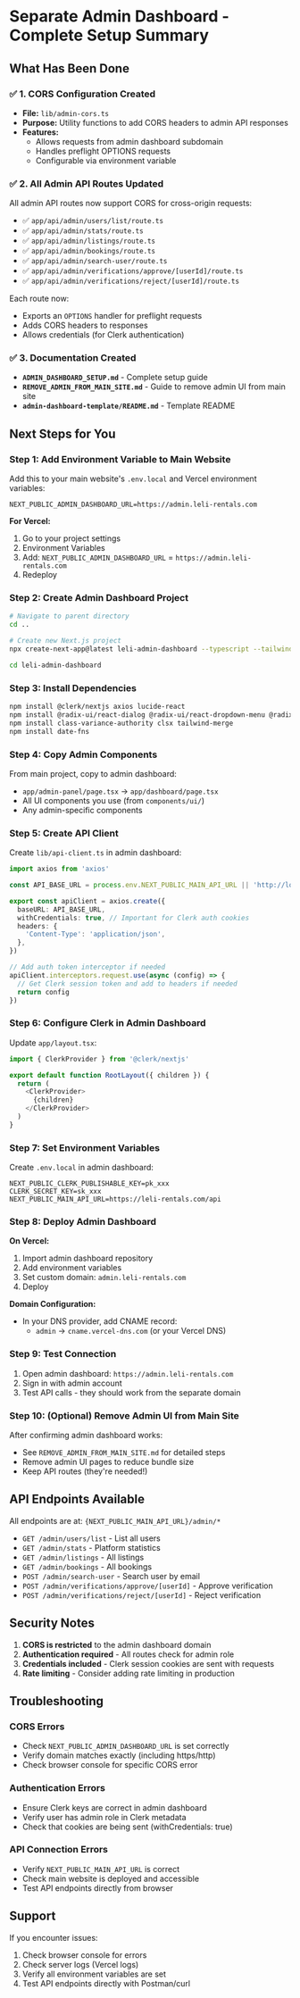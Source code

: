 # Separate Admin Dashboard - Complete Setup Summary

## What Has Been Done

### ✅ 1. CORS Configuration Created
- **File:** `lib/admin-cors.ts`
- **Purpose:** Utility functions to add CORS headers to admin API responses
- **Features:**
  - Allows requests from admin dashboard subdomain
  - Handles preflight OPTIONS requests
  - Configurable via environment variable

### ✅ 2. All Admin API Routes Updated
All admin API routes now support CORS for cross-origin requests:

- ✅ `app/api/admin/users/list/route.ts`
- ✅ `app/api/admin/stats/route.ts`
- ✅ `app/api/admin/listings/route.ts`
- ✅ `app/api/admin/bookings/route.ts`
- ✅ `app/api/admin/search-user/route.ts`
- ✅ `app/api/admin/verifications/approve/[userId]/route.ts`
- ✅ `app/api/admin/verifications/reject/[userId]/route.ts`

Each route now:
- Exports an `OPTIONS` handler for preflight requests
- Adds CORS headers to responses
- Allows credentials (for Clerk authentication)

### ✅ 3. Documentation Created
- **`ADMIN_DASHBOARD_SETUP.md`** - Complete setup guide
- **`REMOVE_ADMIN_FROM_MAIN_SITE.md`** - Guide to remove admin UI from main site
- **`admin-dashboard-template/README.md`** - Template README

## Next Steps for You

### Step 1: Add Environment Variable to Main Website

Add this to your main website's `.env.local` and Vercel environment variables:

```env
NEXT_PUBLIC_ADMIN_DASHBOARD_URL=https://admin.leli-rentals.com
```

**For Vercel:**
1. Go to your project settings
2. Environment Variables
3. Add: `NEXT_PUBLIC_ADMIN_DASHBOARD_URL` = `https://admin.leli-rentals.com`
4. Redeploy

### Step 2: Create Admin Dashboard Project

```bash
# Navigate to parent directory
cd ..

# Create new Next.js project
npx create-next-app@latest leli-admin-dashboard --typescript --tailwind --app

cd leli-admin-dashboard
```

### Step 3: Install Dependencies

```bash
npm install @clerk/nextjs axios lucide-react
npm install @radix-ui/react-dialog @radix-ui/react-dropdown-menu @radix-ui/react-tabs
npm install class-variance-authority clsx tailwind-merge
npm install date-fns
```

### Step 4: Copy Admin Components

From main project, copy to admin dashboard:
- `app/admin-panel/page.tsx` → `app/dashboard/page.tsx`
- All UI components you use (from `components/ui/`)
- Any admin-specific components

### Step 5: Create API Client

Create `lib/api-client.ts` in admin dashboard:

```typescript
import axios from 'axios'

const API_BASE_URL = process.env.NEXT_PUBLIC_MAIN_API_URL || 'http://localhost:3000/api'

export const apiClient = axios.create({
  baseURL: API_BASE_URL,
  withCredentials: true, // Important for Clerk auth cookies
  headers: {
    'Content-Type': 'application/json',
  },
})

// Add auth token interceptor if needed
apiClient.interceptors.request.use(async (config) => {
  // Get Clerk session token and add to headers if needed
  return config
})
```

### Step 6: Configure Clerk in Admin Dashboard

Update `app/layout.tsx`:

```typescript
import { ClerkProvider } from '@clerk/nextjs'

export default function RootLayout({ children }) {
  return (
    <ClerkProvider>
      {children}
    </ClerkProvider>
  )
}
```

### Step 7: Set Environment Variables

Create `.env.local` in admin dashboard:

```env
NEXT_PUBLIC_CLERK_PUBLISHABLE_KEY=pk_xxx
CLERK_SECRET_KEY=sk_xxx
NEXT_PUBLIC_MAIN_API_URL=https://leli-rentals.com/api
```

### Step 8: Deploy Admin Dashboard

**On Vercel:**
1. Import admin dashboard repository
2. Add environment variables
3. Set custom domain: `admin.leli-rentals.com`
4. Deploy

**Domain Configuration:**
- In your DNS provider, add CNAME record:
  - `admin` → `cname.vercel-dns.com` (or your Vercel DNS)

### Step 9: Test Connection

1. Open admin dashboard: `https://admin.leli-rentals.com`
2. Sign in with admin account
3. Test API calls - they should work from the separate domain

### Step 10: (Optional) Remove Admin UI from Main Site

After confirming admin dashboard works:
- See `REMOVE_ADMIN_FROM_MAIN_SITE.md` for detailed steps
- Remove admin UI pages to reduce bundle size
- Keep API routes (they're needed!)

## API Endpoints Available

All endpoints are at: `{NEXT_PUBLIC_MAIN_API_URL}/admin/*`

- `GET /admin/users/list` - List all users
- `GET /admin/stats` - Platform statistics
- `GET /admin/listings` - All listings
- `GET /admin/bookings` - All bookings
- `POST /admin/search-user` - Search user by email
- `POST /admin/verifications/approve/[userId]` - Approve verification
- `POST /admin/verifications/reject/[userId]` - Reject verification

## Security Notes

1. **CORS is restricted** to the admin dashboard domain
2. **Authentication required** - All routes check for admin role
3. **Credentials included** - Clerk session cookies are sent with requests
4. **Rate limiting** - Consider adding rate limiting in production

## Troubleshooting

### CORS Errors
- Check `NEXT_PUBLIC_ADMIN_DASHBOARD_URL` is set correctly
- Verify domain matches exactly (including https/http)
- Check browser console for specific CORS error

### Authentication Errors
- Ensure Clerk keys are correct in admin dashboard
- Verify user has admin role in Clerk metadata
- Check that cookies are being sent (withCredentials: true)

### API Connection Errors
- Verify `NEXT_PUBLIC_MAIN_API_URL` is correct
- Check main website is deployed and accessible
- Test API endpoints directly from browser

## Support

If you encounter issues:
1. Check browser console for errors
2. Check server logs (Vercel logs)
3. Verify all environment variables are set
4. Test API endpoints directly with Postman/curl


